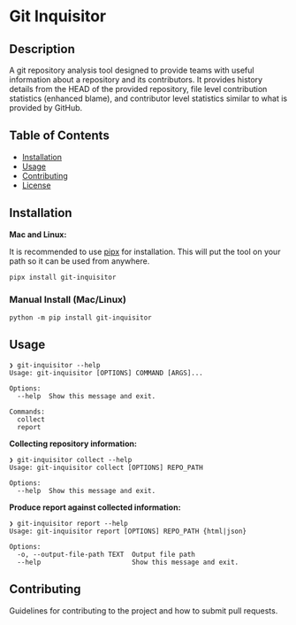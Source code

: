 # Git Inquisitor

## Description

A git repository analysis tool designed to provide teams with useful information about a repository and its contributors. It provides history details from the HEAD of the provided repository, file level contribution statistics (enhanced blame), and contributor level statistics similar to what is provided by GitHub.

## Table of Contents

- [Installation](#installation)
- [Usage](#usage)
- [Contributing](#contributing)
- [License](#license)

## Installation

**Mac and Linux:**

It is recommended to use [pipx](https://github.com/pypa/pipx) for installation. This will put the tool on your path so it can be used from anywhere.

```
pipx install git-inquisitor
```

### Manual Install (Mac/Linux)

```
python -m pip install git-inquisitor
```

## Usage

```
❯ git-inquisitor --help
Usage: git-inquisitor [OPTIONS] COMMAND [ARGS]...

Options:
  --help  Show this message and exit.

Commands:
  collect
  report
```

**Collecting repository information:**

```
❯ git-inquisitor collect --help
Usage: git-inquisitor collect [OPTIONS] REPO_PATH

Options:
  --help  Show this message and exit.
```

**Produce report against collected information:**

```
❯ git-inquisitor report --help
Usage: git-inquisitor report [OPTIONS] REPO_PATH {html|json}

Options:
  -o, --output-file-path TEXT  Output file path
  --help                       Show this message and exit.
```

## Contributing

Guidelines for contributing to the project and how to submit pull requests.
